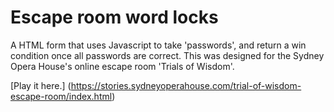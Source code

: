 # Escape room word locks
A HTML form that uses Javascript to take 'passwords', and return a win condition once all passwords are correct.
This was designed for the Sydney Opera House's online escape room 'Trials of Wisdom'. 

[Play it here.] (https://stories.sydneyoperahouse.com/trial-of-wisdom-escape-room/index.html)
